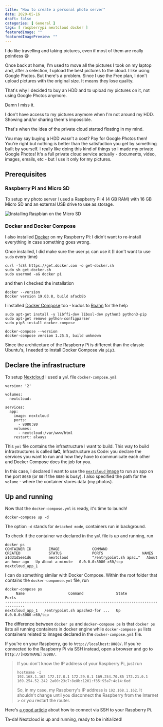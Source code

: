 ```yaml
---
title: "How to create a personal photo server"
date: 2020-05-16
draft: false
categories: [ General ]
tags: [ raspberrypi nextcloud docker ]
featuredImage: ""
featuredImagePreview: ""
---
```


I do like travelling and taking pictures, even if most of them are really pointless :smile:

Once back at home, I'm used to move all the pictures I took on my laptop and, after a selection, I upload the best pictures to the cloud. I like using Google Photos. But there's a problem.
Since I use the Free plan, I don't upload pictures with the original size. It means they lose quality.

That's why I decided to buy an HDD and to upload my pictures on it, not using Google Photos anymore.

Damn I miss it.

I don't have access to my pictures anymore when I'm not around my HDD. Showing and/or sharing them's impossible.

That's when the idea of the private cloud started floating in my mind.

You may say buying a HDD wasn't a cost? Pay for Google Photos then! You're right but nothing is better than the satisfaction you get by something built by yourself. I really like doing this kind of things so I made my private Google Photos! It's a full private cloud service actually - documents, video, images, emails, etc - but I use it only for my pictures.

## Prerequisites

### Raspberry Pi and Micro SD

To setup my photo server I used a Raspberry Pi 4 (4 GB RAM) with 16 GB Micro SD and an external USB drive to use as storage.

![Installing Raspbian on the Micro SD](/images/installing_raspbian.png)

### Docker and Docker Compose

I also installed [Docker](https://www.docker.com/) on my Raspberry Pi: I didn't want to re-install everything in case something goes wrong.

Once installed, I did make sure the user `pi` can use it (I don't want to use `sudo` every time)

```
curl -fsSl https://get.docker.com -o get-docker.sh
sudo sh get-docker.sh
sudo usermod -aG docker pi
```

and then I checked the installation

```
docker --version
Docker version 19.03.8, build afacb8b
```

I installed [Docker Compose](https://docs.docker.com/compose/) too - kudos to [Roahn](https://dev.to/rohansawant/installing-docker-and-docker-compose-on-the-raspberry-pi-in-5-simple-steps-3mgl) for the help

```
sudo apt-get install -y libffi-dev libssl-dev python3 python3-pip
sudo apt-get remove python-configparser
sudo pip3 install docker-compose

docker-compose --version
docker-compose version 1.25.5, build unknown
```

Since the architecture of the Raspberry Pi is different than the classic Ubuntu's, I needed to install Docker Compose via `pip3`.

## Declare the infrastructure

To setup [Nextcloud](https://nextcloud.com/) I used a `yml` file `docker-compose.yml`

```
version: '2'

volumes:
  nextcloud:

services:
  app:
    image: nextcloud
    ports:
      - 8080:80
    volumes:
      - nextcloud:/var/www/html
    restart: always
```

This `yml` file contains the infrastructure I want to build. This way to build infrastructures is called **IaC**, Infrastructure as Code: you declare the services you want to run and how they have to communicate each other and Docker Compose does the job for you.

In this case, I declared I want to use the [`nextcloud` image](https://hub.docker.com/_/nextcloud/) to run an app on the port `8080` (or `80` if the `8080` is busy). I also specified the path for the `volume` - where the container stores data (my photos).

## Up and running

Now that the `docker-compose.yml` is ready, it's time to launch!

```
docker-compose up -d
```

The option `-d` stands for `detached mode`, containers run in background.

To check if the container we declared in the `yml` file is up and running, run

```
docker ps
CONTAINER ID        IMAGE               COMMAND                  CREATED             STATUS              PORTS                  NAMES
a1d31d5ee1d6        nextcloud           "/entrypoint.sh apac…"   About an hour ago   Up About a minute   0.0.0.0:8080->80/tcp   nextcloud_app_1
```

I can do something similar with Docker Compose. Within the root folder  that contains the `docker-componse.yml` file, run

```
docker-compose ps
     Name                    Command               State          Ports
-------------------------------------------------------------------------------
nextcloud_app_1   /entrypoint.sh apache2-for ...   Up      0.0.0.0:8080->80/tcp
```

The difference between `docker ps` and `docker-compose ps` is that `docker ps` lists all running containers in docker engine while `docker-compose ps` lists containers related to images declared in the `docker-compose.yml` file.

If you're on your Raspberry, go to `http://localhost:8080/`. If you're connected to the Raspberry Pi via SSH instead, open a browser and go to `http://[HOSTNAME]:8080/`. 

> If you don't know the IP address of your Raspberry Pi, just run
>
> ```
> hostname -I
> 192.168.1.162 172.17.0.1 172.29.0.1 169.254.70.85 172.21.0.1 169.254.52.242 2a00:23c7:8e8b:1201:f35:95a7:4c14:6ed
> ```
>
> So, in my case, my Raspberry's IP address is `192.168.1.162`. It shouldn't change until you disconnect the Raspberry from the Internet > or you restart the router.

Here's [a good article](https://itsfoss.com/ssh-into-raspberry/) about how to connect via SSH to your Raspberry Pi.

Ta-da! Nextcloud is up and running, ready to be initialized!
